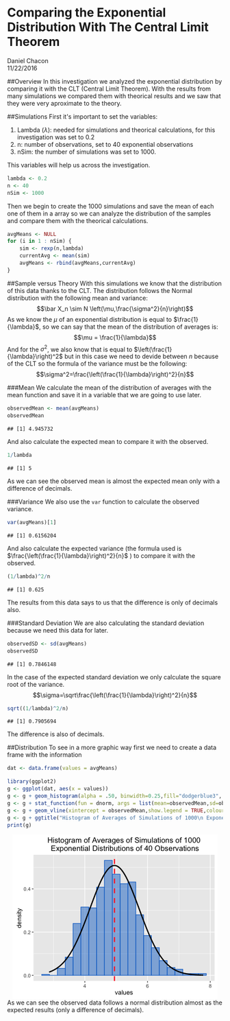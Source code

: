 # Comparing the Exponential Distribution With The Central Limit Theorem
Daniel Chacon  
11/22/2016  



##Overview
In this investigation we analyzed the exponential distribution by comparing it with the CLT (Central Limit Theorem). With the results from many simulations we compared them with theorical results and we saw that they were very aproximate to the theory. 

##Simulations
First it's important to set the variables:

1. Lambda ($\lambda$): needed for simulations and theorical calculations, for this investigation was set to 0.2
2. n: number of observations, set to 40 exponential observations
3. nSim: the number of simulations was set to 1000.

This variables will help us across the investigation.

```r
lambda <- 0.2
n <- 40
nSim <- 1000
```

Then we begin to create the 1000 simulations and save the mean of each one of them in a array so we can analyze the distribution of the samples and compare them with the theorical calculations.

```r
avgMeans <- NULL
for (i in 1 : nSim) {
    sim <- rexp(n,lambda)
    currentAvg <- mean(sim)
    avgMeans <- rbind(avgMeans,currentAvg)
}
```

##Sample versus Theory
With this simulations we know that the distribution of this data thanks to the CLT. The distribution follows the Normal distribution with the following mean and variance:
$$\bar X_n \sim N \left(\mu,\frac{\sigma^2}{n}\right)$$
As we know the $\mu$ of an exponential distribution is equal to $\frac{1}{\lambda}$, so we can say that the mean of the distribution of averages is:  
$$\mu = \frac{1}{\lambda}$$
And for the $\sigma^2$, we also know that is equal to $\left(\frac{1}{\lambda}\right)^2$ but in this case we need to devide between $n$ because of the CLT so the formula of the variance must be the following:
$$\sigma^2=\frac{\left(\frac{1}{\lambda}\right)^2}{n}$$

###Mean
We calculate the mean of the distribution of averages with the mean function and save it in a variable that we are going to use later.

```r
observedMean <- mean(avgMeans)
observedMean
```

```
## [1] 4.945732
```
And also calculate the expected mean to compare it with the observed.

```r
1/lambda
```

```
## [1] 5
```
As we can see the observed mean is almost the expected mean only with a difference of decimals.

###Variance
We also use the `var` function to calculate the observed variance.

```r
var(avgMeans)[1]
```

```
## [1] 0.6156204
```
And also calculate the expected variance (the formula used is $\frac{\left(\frac{1}{\lambda}\right)^2}{n}$ ) to compare it with the observed.

```r
(1/lambda)^2/n
```

```
## [1] 0.625
```
The results from this data says to us that the difference is only of decimals also.

###Standard Deviation
We are also calculating the standard deviation because we need this data for later.

```r
observedSD <- sd(avgMeans)
observedSD
```

```
## [1] 0.7846148
```
In the case of the expected standard deviation we only calculate the square root of the variance.
$$\sigma=\sqrt\frac{\left(\frac{1}{\lambda}\right)^2}{n}$$

```r
sqrt((1/lambda)^2/n)
```

```
## [1] 0.7905694
```
The difference is also of decimals.
 
##Distribution
To see in a more graphic way first we need to create a data frame with the information

```r
dat <- data.frame(values = avgMeans)
```


```r
library(ggplot2)
g <- ggplot(dat, aes(x = values)) 
g <- g + geom_histogram(alpha = .50, binwidth=0.25,fill="dodgerblue3", colour= "dodgerblue3", aes(y = ..density..))
g <- g + stat_function(fun = dnorm, args = list(mean=observedMean,sd=observedSD), colour="black", size= 1)
g <- g + geom_vline(xintercept = observedMean,show.legend = TRUE,colour="firebrick1", size=1,linetype=2)
g <- g + ggtitle("Histogram of Averages of Simulations of 1000\n Exponential Distributions of 40 Observations")
print(g)
```

<img src="peerAssignment1_files/figure-html/HistogramDist-1.png" style="display: block; margin: auto;" />
As we can see the observed data follows a normal distribution almost as the expected results (only a difference of decimals).
